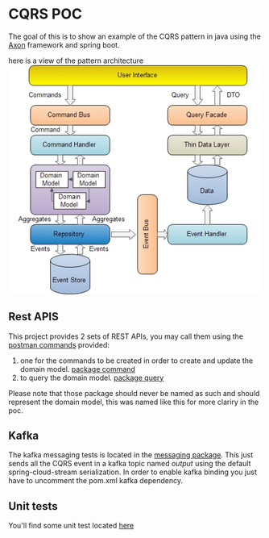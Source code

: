 CQRS POC
========
The goal of this is to show an example of the CQRS pattern in java using the [Axon](http://www.axonframework.org/) framework and spring boot. 


here is a view of the pattern architecture
![CQRS pattern](CQRS.jpg)

Rest APIS
--
This project provides 2 sets of REST APIs, you may call them using the [postman commands](CQRS_poc.postman_collection.json) provided:
1. one for the commands to be created in order to create and update the domain model. [package command](src/main/java/org/talend/cqrs/poc/preparation/command/)
2. to query the domain model. [package query](src/main/java/org/talend/cqrs/poc/preparation/query/)

Please note that those package should never be named as such and should represent the domain model, this was named like this for more clariry in the poc.

Kafka
--
The kafka messaging tests is located in the [messaging package](src/main/java/org/talend/cqrs/poc/messaging/). This just sends all the CQRS event in a kafka topic named _output_ using the default spring-cloud-stream serialization.
In order to enable kafka binding you just have to uncomment the pom.xml kafka dependency.

Unit tests
--
You'll find some unit test located [here](src/test/java/org/talend/cqrs/poc/command/PreparationCommandTest.java)